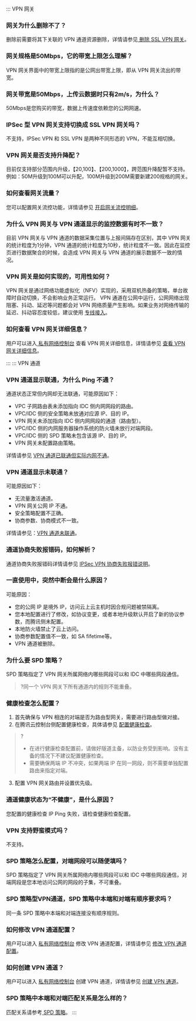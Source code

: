 <dx-tabs>
::: VPN 网关
  
[](id:01)
### 网关为什么删除不了？
删除前需要将其下关联的 VPN 通道资源删除，详情请参见[ 删除 SSL VPN 网关](https://cloud.tencent.com/document/product/554/63713)。

[](id:02)
### 网关规格是50Mbps，它的带宽上限怎么理解？
VPN 网关界面中的带宽上限指的是公网出带宽上限，即从 VPN 网关流出的带宽。

[](id:03)
### 网关带宽是50Mbps，上传云数据时只有2m/s，为什么？
50Mbps是您购买的带宽，数据上传速度依赖您的公网网速。

[](id:04)
### IPSec 型 VPN 网关支持切换成 SSL VPN 网关吗？
不支持，IPSec VPN 和 SSL VPN 是两种不同形态的 VPN，不能互相切换。

[](id:05)
### VPN 网关是否支持升降配？
目前仅支持部分范围内升级，【20,100】、【200,1000】，跨范围升降配暂不支持。例如：50M升级到100M可以升配，100M升级到200M需要新建200规格的网关。

[](id:06)
### 如何查看网关流量？
您可以配置网关流控功能，详情请参见 [开启网关流控明细](https://cloud.tencent.com/document/product/554/19001)。


  
[](id:07)
### 为什么 VPN 网关与 VPN 通道显示的监控数据有时不一致？
目前 VPN 网关与 VPN 通道的数据采集位置与上报间隔存在区别，其中 VPN 网关的统计粒度为1分钟，VPN 通道的统计粒度为10秒，统计粒度不一致。因此在监控页进行数据聚合的时候，会造成 VPN 网关与 VPN 通道的展示数据不一致的情况。

[](id:08)
### VPN 网关是如何实现的，可用性如何？
VPN 网关是通过网络功能虚拟化（NFV）实现的，采用双机热备的策略，单台故障时自动切换，不会影响业务正常运行。
VPN 通道在公网中运行，公网网络出现阻塞、抖动、延迟等问题都会对 VPN 网络质量产生影响。如果业务对网络传输的延迟、抖动容忍度较低，建议使用 [专线接入](https://cloud.tencent.com/document/product/216)。

[](id:09)
### 如何查看 VPN 网关详细信息？
用户可以进入[ 私有网络控制台](https://console.cloud.tencent.com/vpc/vpc?rid=1) 查看 VPN 网关详细信息，详情请参见 [查看 VPN 网关详细信息](https://cloud.tencent.com/document/product/554/18999)。




:::
::: VPN 通道
[](id:10)
### VPN 通道显示联通，为什么 Ping 不通？
通道状态正常但内网却无法联通，可能原因如下：
- VPC 子网路由表未添加指向 IDC 侧内网网段的路由。
- VPC/IDC 侧的安全策略未放通对应源 IP、目的 IP。
- VPN 网关未添加指向 IDC 侧内网网段的通道（路由型）。
- VPC/IDC 侧的内网服务器操作系统的防火墙未放行对端网段。
- VPC/IDC 侧的 SPD 策略未包含该源 IP、目的 IP。
- VPN 网关未配置路由策略。

详情请参见 [VPN 通道已联通但实际内网不通](https://cloud.tencent.com/document/product/554/53173)。

[](id:11)
### VPN 通道显示未联通？
可能原因如下：
- 无流量激活通道。
- VPN 网关公网 IP 不通。
- 安全策略配置不正确。
- 协商参数、协商模式不一致。

详情请参见：[VPN 通道未联通](https://cloud.tencent.com/document/product/554/53161)。

[](id:12)
### 通道协商失败报错码，如何解析？
通道协商失败报错码详情请参见 [IPSec VPN 协商失败报错说明](https://cloud.tencent.com/document/product/554/79960)。

[](id:13)
### 一直使用中，突然中断会是什么原因？
可能原因：
- 您的公网 IP 是境外 IP，访问云上云主机时因合规问题被禁隔离。
- 您本地配置进行了修改，如协议变更，或者本地升级默认开启了新的协议参数，而腾讯侧未配置。
- 本地防火墙禁止了云上访问。
- 协商参数配置值不一致，如 SA fifetime等。
- VPN 通道被删除。

[](id:14)
### 为什么要 SPD 策略？
SPD 策略指定了 VPN 网关所属网络内哪些网段可以和 IDC 中哪些网段通信。
>?同一个 VPN 网关下所有通道内的规则不能重叠。
>

[](id:15)
### 健康检查怎么配置？
1. 首先确保与 VPN 相连的对端是否为路由型网关，需要进行路由型做对接。
2. 在腾讯云控制台侧配置健康检查，具体请参见 [配置健康检查](https://cloud.tencent.com/document/product/554/70209)。
>?
>- 在进行健康检查配置前，请做好隧道主备，以防业务受到影响。没有主备的情况下不建议配置健康检查。
>- 需要确保两端 IP 不冲突，如果两端 IP 在同一网段，则不需要单独配置路由来指定对端。
>
3. 配置 VPN 网关路由并设置优先级。

[](id:16)
### 通道健康状态为“不健康”，是什么原因？
您配置的健康检查 IP Ping 失败，请检查健康检查配置。




[](id:17)
### VPN 支持野蛮模式吗？
不支持。

[](id:18)
### SPD 策略怎么配置，对端网段可以随便填吗？
SPD 策略指定了 VPN 网关所属网络内哪些网段可以和 IDC 中哪些网段通信，对端网段是您本地访问公网的网段的子集，不可重叠。





[](id:21)
### SPD 策略型VPN通道，SPD 策略中本端和对端有顺序要求吗？
同一条 SPD 策略中本端和对端连接没有顺序规则。

[](id:22)
### 如何修改 VPN 通道配置？
用户可以进入 [私有网络控制台](https://console.cloud.tencent.com/vpc/vpc?rid=1) 修改 VPN 通道配置，详情请参见 [修改 VPN 通道配置](https://cloud.tencent.com/document/product/554/19000)。


[](id:23)
### 如何创建 VPN 通道？
用户可以进入 [私有网络控制台](https://console.cloud.tencent.com/vpc/vpc?rid=1) 创建 VPN 通道，详情请参见 [创建 VPN 通道](https://cloud.tencent.com/document/product/554/18991)。

[](id:24)
### SPD 策略中本端和对端匹配关系是怎么样的？
匹配关系请参考[ SPD 策略](https://cloud.tencent.com/document/product/554/52864#ipsecvpnspd)。
:::
</dx-tabs>

